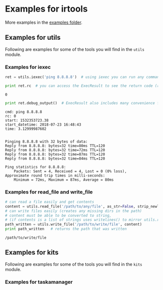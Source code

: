 # Examples for irtools

More examples in the [examples folder](examples).

## Examples for utils

Following are examples for some of the tools you will find in the `utils` module.

### Examples for iexec

```python
ret = utils.iexec('ping 8.8.8.8')  # using iexec you can run any command
```
```python
print ret.rc  # you can access the ExecResult to see the return code (rc)
```
```
0
```

```python
print ret.debug_output()  # ExecResult also includes many convenience functions
```
```
cmd: ping 8.8.8.8
rc: 0
start: 1532353723.38
start_datetime: 2018-07-23 16:48:43
time: 3.12999987602


Pinging 8.8.8.8 with 32 bytes of data:
Reply from 8.8.8.8: bytes=32 time=80ms TTL=120
Reply from 8.8.8.8: bytes=32 time=72ms TTL=120
Reply from 8.8.8.8: bytes=32 time=87ms TTL=120
Reply from 8.8.8.8: bytes=32 time=84ms TTL=120

Ping statistics for 8.8.8.8:
    Packets: Sent = 4, Received = 4, Lost = 0 (0% loss),
Approximate round trip times in milli-seconds:
    Minimum = 72ms, Maximum = 87ms, Average = 80ms
```

### Examples for read_file and write_file

```python
# can read a file easily and get contents
content = utils.read_file('/path/to/any/file', as_str=False, strip_newlines=False)
# can write files easily (creates any missing dirs in the path) 
# content must be able to be converted to string, 
# (if contents is a list of strings uses writelines() to mirror utils.read_file)
path_written = utils.write_file('/path/to/write/file', content)
print path_written   # returns the path that was written
```
```
/path/to/write/file
```

## Examples for kits

Following are examples for some of the tools you will find in the `kits` module.

### Examples for taskamanager
